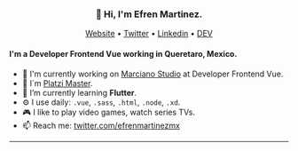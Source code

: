 <h3 align="center">👋 Hi, I'm Efren Martinez.</h3>

<p align="center">
  <a href="https://efrenmartinez.dev">Website</a> •
  <a href="https://twitter.com/efrenmartinezmx">Twitter</a> •
  <a href="https://www.linkedin.com/in/efren-martinez-rodriguez/">Linkedin</a> •
  <a href="https://dev.to/efrenmartinez">DEV</a>
</p>

#### I'm a Developer Frontend Vue working in Queretaro, Mexico.

- 🏢 I'm currently working on [Marciano Studio](https://marciano.com.mx/) at Developer Frontend Vue.
- 🚀 I´m [Platzi Master](https://platzi.com/blog/que-es-platzi-master/).
- 🌱 I’m currently learning **Flutter**.
- ⚙️ I use daily: `.vue`, `.sass`, `.html`, `.node`, `.xd`.
- 🎮 I like to play video games, watch series TVs.
- 📫 Reach me: [twitter.com/efrenmartinezmx](https://twitter.com/efrenmartinezmx)

---
